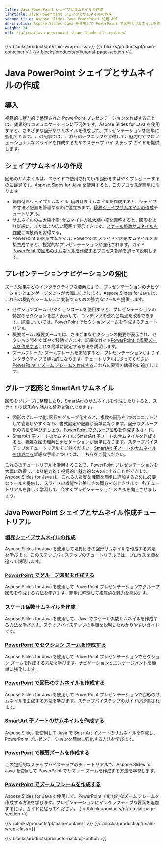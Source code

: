 ```yaml
---
title: Java PowerPoint シェイプとサムネイルの作成
linktitle: Java PowerPoint シェイプとサムネイルの作成
second_title: Aspose.Slides Java PowerPoint 処理 API
description: Aspose.Slides Java を使用して PowerPoint で図形とサムネイルを作成する方法を学習します。グループ図形、拡大縮小係数サムネイル、ズーム効果の作成に関する詳細なチュートリアル。
weight: 24
url: /ja/java/java-powerpoint-shape-thumbnail-creation/
---
```


{{< blocks/products/pf/main-wrap-class >}}
{{< blocks/products/pf/main-container >}}
{{< blocks/products/pf/tutorial-page-section >}}

# Java PowerPoint シェイプとサムネイルの作成

## 導入

視覚的に魅力的で整理された PowerPoint プレゼンテーションを作成することは、効果的なコミュニケーションに不可欠です。Aspose.Slides for Java を使用すると、さまざまな図形やサムネイルを作成して、プレゼンテーションを簡単に強化できます。この記事では、これらのテクニックを習得して、魅力的でプロフェッショナルなスライドを作成するためのステップ バイ ステップ ガイドを提供します。

## シェイプサムネイルの作成

図形のサムネイルは、スライドで使用されている図形をすばやくプレビューするのに最適です。Aspose.Slides for Java を使用すると、このプロセスが簡単になります。

- 境界付きシェイプサムネイル: 境界付きサムネイルを作成すると、シェイプの寸法と配置を管理するのに役立ちます。[境界シェイプサムネイルの作成](./create-bounds-shape-thumbnail/)チュートリアル。
- サムネイルの拡大縮小率: サムネイルの拡大縮小率を調整すると、図形をより詳細に、またはより広い範囲で表示できます。[スケール係数サムネイルを作成](./create-scaling-factor-thumbnail/)この技術を習得する。
- PowerPoint の図形サムネイル: PowerPoint スライドで図形サムネイルを直接生成すると、視覚的なプレゼンテーションが強化されます。ガイド[PowerPoint で図形のサムネイルを作成する](./create-shape-thumbnail-powerpoint/)プロセスを順を追って説明します。

## プレゼンテーションナビゲーションの強化

ズーム効果などのインタラクティブな要素により、プレゼンテーションのナビゲーションとエンゲージメントが大幅に向上します。Aspose.Slides for Java は、これらの機能をシームレスに実装するための強力なツールを提供します。

- セクションズーム: セクションズームを使用すると、プレゼンテーションの特定のセクションを拡大表示して、コンテンツの流れと焦点を改善できます。詳細については、[PowerPoint でセクション ズームを作成する](./create-section-zoom-powerpoint/)チュートリアル。
- 概要ズーム: 概要ズームでは、さまざまなセクションの概要が表示され、セクション間をすばやく移動できます。詳細なガイド[PowerPoint で概要ズームを作成する](./create-summary-zoom-powerpoint/)これを簡単に設定する方法を説明します。
- ズームフレーム: ズームフレームを追加すると、プレゼンテーションがよりインタラクティブで魅力的になります。チュートリアルに従ってください[PowerPoint でズーム フレームを作成する](./create-zoom-frame-powerpoint/)これらの要素を効果的に追加します。

## グループ図形と SmartArt サムネイル

図形をグループに整理したり、SmartArt のサムネイルを作成したりすると、スライドの視覚的な魅力と構造を強化できます。

- 図形のグループ化: 図形をグループ化すると、複数の図形を1つのユニットとして管理しやすくなり、書式設定や配置が簡単になります。図形のグループ化の方法を学びましょう。[PowerPoint でグループ図形を作成する](./create-group-shape-powerpoint/)ガイド。
-  SmartArt 子ノートのサムネイル: SmartArt 子ノートのサムネイルを作成すると、複雑な図の理解とナビゲーションが簡単になります。ステップバイステップのチュートリアルをご覧ください。[SmartArt 子ノートのサムネイルを作成する](./create-smartart-child-note-thumbnail/)詳細な手順については、こちらをご覧ください。

これらのチュートリアルを活用することで、PowerPoint プレゼンテーションを大幅に改善し、より魅力的で視覚的に魅力的なものにすることができます。Aspose.Slides for Java は、これらの高度な機能を簡単に追加するために必要なツールを提供し、スライドの機能性と美しさの両方を向上させます。各チュートリアルを詳しく学習して、今すぐプレゼンテーション スキルを向上させましょう。
## Java PowerPoint シェイプとサムネイル作成チュートリアル
### [境界シェイプサムネイルの作成](./create-bounds-shape-thumbnail/)
Aspose.Slides for Java を使用して境界付きの図形サムネイルを作成する方法を学びます。このステップバイステップのチュートリアルでは、プロセスを順を追って説明します。
### [PowerPoint でグループ図形を作成する](./create-group-shape-powerpoint/)
Aspose.Slides for Java を使用して PowerPoint プレゼンテーションでグループ図形を作成する方法を学びます。簡単に整理して視覚的な魅力を高めます。
### [スケール係数サムネイルを作成](./create-scaling-factor-thumbnail/)
Aspose.Slides for Java を使用して、Java でスケール係数サムネイルを作成する方法を学びます。ステップバイステップの手順を説明したわかりやすいガイドです。
### [PowerPoint でセクション ズームを作成する](./create-section-zoom-powerpoint/)
Aspose.Slides for Java を使用して PowerPoint プレゼンテーションでセクション ズームを作成する方法を学びます。ナビゲーションとエンゲージメントを簡単に強化します。
### [PowerPoint で図形のサムネイルを作成する](./create-shape-thumbnail-powerpoint/)
Aspose.Slides for Java を使用して PowerPoint プレゼンテーションで図形のサムネイルを生成する方法を学びます。ステップバイステップのガイドが提供されます。
### [SmartArt 子ノートのサムネイルを作成する](./create-smartart-child-note-thumbnail/)
Aspose.Slides を使用して Java で SmartArt 子ノートのサムネイルを作成し、PowerPoint プレゼンテーションを簡単に強化する方法を学びます。
### [PowerPoint で概要ズームを作成する](./create-summary-zoom-powerpoint/)
 この包括的なステップバイステップのチュートリアルで、Aspose.Slides for Java を使用して PowerPoint でサマリー ズームを作成する方法を学習します。
### [PowerPoint でズーム フレームを作成する](./create-zoom-frame-powerpoint/)
Aspose.Slides for Java を使用して、PowerPoint で魅力的なズーム フレームを作成する方法を学びます。プレゼンテーションにインタラクティブな要素を追加するには、ガイドに従ってください。
{{< /blocks/products/pf/tutorial-page-section >}}

{{< /blocks/products/pf/main-container >}}
{{< /blocks/products/pf/main-wrap-class >}}

{{< blocks/products/products-backtop-button >}}
